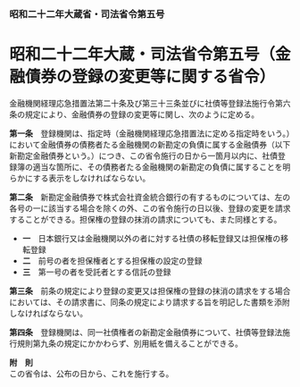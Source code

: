 ### 昭和二十二年大蔵省・司法省令第五号  
# 昭和二十二年大蔵・司法省令第五号（金融債券の登録の変更等に関する省令）  
金融機関経理応急措置法第二十条及び第三十三条並びに社債等登録法施行令第六条の規定により、金融債券の登録の変更等に関し、次のように定める。  
  
  
**第一条**　登録機関は、指定時（金融機関経理応急措置法に定める指定時をいう。）において金融債券の債務者たる金融機関の新勘定の負債に属する金融債券（以下新勘定金融債券という。）につき、この省令施行の日から一箇月以内に、社債登録簿の適当な箇所に、その債務者たる金融機関の新勘定の負債に属することを明らかにする表示をしなければならない。  
  
**第二条**　新勘定金融債券で株式会社資金統合銀行の有するものについては、左の各号の一に該当する場合を除くの外、この省令施行の日以後、登録の変更を請求することができる。担保権の登録の抹消の請求についても、また同様とする。  
* **一**　日本銀行又は金融機関以外の者に対する社債の移転登録又は担保権の移転登録  
* **二**　前号の者を担保権者とする担保権の設定の登録  
* **三**　第一号の者を受託者とする信託の登録  
  
**第三条**　前条の規定により登録の変更又は担保権の登録の抹消の請求をする場合においては、その請求書に、同条の規定により請求する旨を明記した書類を添附しなければならない。  
  
**第四条**　登録機関は、同一社債権者の新勘定金融債券について、社債等登録法施行規則第九条の規定にかかわらず、別用紙を備えることができる。  
  
**附　則**  
この省令は、公布の日から、これを施行する。  
  

